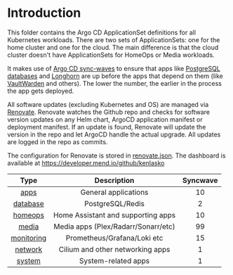 # Introduction
This folder contains the Argo CD ApplicationSet definitions for all Kubernetes workloads. There are two sets of ApplicationSets: one for the home cluster and one for the cloud. The main difference is that the cloud cluster doesn't have ApplicationSets for HomeOps or Media workloads.

It makes use of [Argo CD sync-waves](https://argo-cd.readthedocs.io/en/stable/user-guide/sync-waves/) to ensure that apps like [PostgreSQL databases](/manifests/database/cnpg) and [Longhorn](/manifests/system/longhorn) are up before the apps that depend on them (like [VaultWarden](/manifests/apps/vaultwarden) and others). The lower the number, the earlier in the process the app gets deployed.

All software updates (excluding Kubernetes and OS) are managed via [Renovate](https://github.com/renovatebot/renovate). Renovate watches the Github repo and checks for software version updates on any Helm chart, ArgoCD application manifest or deployment manifest. If an update is found, Renovate will update the version in the repo and let ArgoCD handle the actual upgrade. All updates are logged in the repo as commits.

The configuration for Renovate is stored in [renovate.json](/renovate.json). The dashboard is available at https://developer.mend.io/github/kenlasko

|     Type    |  Description              |Syncwave| 
|:-----------:|:-------------------------:|:------:|
| [apps](/manifests/apps) | General applications | 10 | 
| [database](/manifests/database) | PostgreSQL/Redis | 2 |
| [homeops](/manifests/homeops) | Home Assistant and supporting apps | 10 |
| [media](/manifests/media) | Media apps (Plex/Radarr/Sonarr/etc) | 99 | 
| [monitoring](/manifests/monitoring) | Prometheus/Grafana/Loki etc | 15 | 
| [network](/manifests/network) | Cilium and other networking apps | 1 |
| [system](/manifests/system) | System-related apps | 1 |